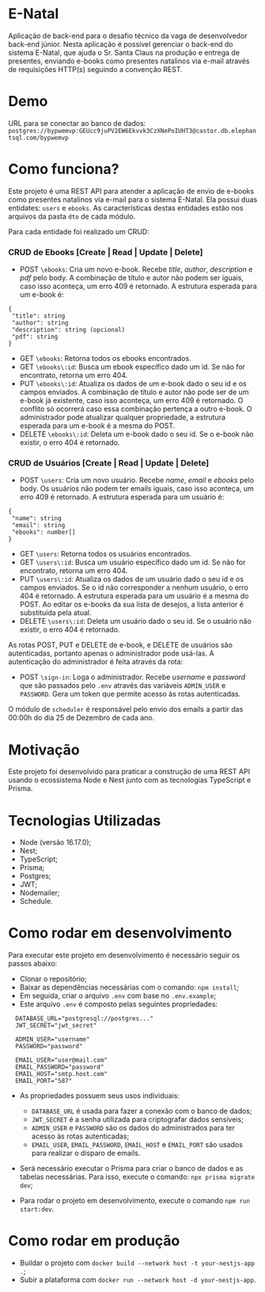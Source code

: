 # E-Natal
Aplicação de back-end para o desafio técnico da vaga de desenvolvedor back-end júnior. Nesta aplicação é possível gerenciar o back-end do sistema E-Natal, que ajuda o Sr. Santa Claus na produção e entrega de presentes, enviando e-books como presentes natalinos via e-mail através de requisições HTTP(s) seguindo a convenção REST.

# Demo
URL para se conectar ao banco de dados: `postgres://bypwemvp:GEUcc9juPV2EW6Ekvvk3CzXNePoIUHT3@castor.db.elephantsql.com/bypwemvp`

# Como funciona?
Este projeto é uma REST API para atender a aplicação de envio de e-books como presentes natalinos via e-mail para o sistema E-Natal. Ela possui duas entidates: `users` e `ebooks`. As características destas entidades estão nos arquivos da pasta `dto` de cada módulo.

Para cada entidade foi realizado um CRUD:

### CRUD de Ebooks [Create | Read | Update | Delete]
- POST `\ebooks`: Cria um novo e-book. Recebe *title*, *author*, *description* e *pdf* pelo body. A combinação de título e autor não podem ser iguais, caso isso aconteça, um erro 409 é retornado. A estrutura esperada para um e-book é:
```
{
 "title": string
 "author": string
 "description": string (opcional)
 "pdf": string
}
```
- GET `\ebooks`: Retorna todos os ebooks encontrados.
- GET `\ebooks\:id`: Busca um ebook específico dado um id. Se não for encontrato, retorna um erro 404.
- PUT `\ebooks\:id`: Atualiza os dados de um e-book dado o seu id e os campos enviados. A combinação de título e autor não pode ser de um e-book já existente, caso isso aconteça, um erro 409 é retornado. O conflito só ocorrerá caso essa combinação pertença a outro e-book. O administrador pode atualizar qualquer propriedade, a estrutura esperada para um e-book é a mesma do POST.
- DELETE `\ebooks\:id`: Deleta um e-book dado o seu id. Se o e-book não existir, o erro 404 é retornado.

### CRUD de Usuários [Create | Read | Update | Delete]
- POST `\users`: Cria um novo usuário. Recebe *name*, *email* e *ebooks* pelo body. Os usuários não podem ter emails iguais, caso isso aconteça, um erro 409 é retornado. A estrutura esperada para um usuário é:
```
{
 "name": string
 "email": string
 "ebooks": number[]
}
```
- GET `\users`: Retorna todos os usuários encontrados.
- GET `\users\:id`: Busca um usuário específico dado um id. Se não for encontrato, retorna um erro 404.
- PUT `\users\:id`: Atualiza os dados de um usuário dado o seu id e os campos enviados. Se o id não corresponder a nenhum usuário, o erro 404 é retornado. A estrutura esperada para um usuário é a mesma do POST. Ao editar os e-books da sua lista de desejos, a lista anterior é substituída pela atual.
- DELETE `\users\:id`: Deleta um usuário dado o seu id. Se o usuário não existir, o erro 404 é retornado.

As rotas POST, PUT e DELETE de e-book, e DELETE de usuários são autenticadas, portanto apenas o administrador pode usá-las. A autenticação do administrador é feita através da rota:

- POST `\sign-in`: Loga o administrador. Recebe *username* e *password* que são passados pelo `.env` através das variáveis `ADMIN_USER` e `PASSWORD`. Gera um token que permite acesso às rotas autenticadas.

O módulo de `scheduler` é responsável pelo envio dos emails a partir das 00:00h do dia 25 de Dezembro de cada ano.

# Motivação
Este projeto foi desenvolvido para praticar a construção de uma REST API usando o ecossistema Node e Nest junto com as tecnologias TypeScript e Prisma.

# Tecnologias Utilizadas
- Node (versão 16.17.0);
- Nest;
- TypeScript;
- Prisma;
- Postgres;
- JWT;
- Nodemailer;
- Schedule.

# Como rodar em desenvolvimento
Para executar este projeto em desenvolvimento é necessário seguir os passos abaixo:

- Clonar o repositório;
- Baixar as dependências necessárias com o comando: `npm install`;
- Em seguida, criar o arquivo `.env` com base no `.env.example`;
- Este arquivo `.env` é composto pelas seguintes propriedades:
```
  DATABASE_URL="postgresql://postgres..."
  JWT_SECRET="jwt_secret"
  
  ADMIN_USER="username"
  PASSWORD="password"
  
  EMAIL_USER="user@mail.com"
  EMAIL_PASSWORD="password"
  EMAIL_HOST="smtp.host.com"
  EMAIL_PORT="587"
```
- As propriedades possuem seus usos individuais:
  - `DATABASE_URL` é usada para fazer a conexão com o banco de dados;
  - `JWT_SECRET` é a senha utilizada para criptografar dados sensíveis;
  - `ADMIN_USER` e `PASSWORD` são os dados do administrados para ter acesso às rotas autenticadas;
  - `EMAIL_USER`, `EMAIL_PASSWORD`, `EMAIL_HOST` e `EMAIL_PORT` são usados para realizar o disparo de emails.

- Será necessário executar o Prisma para criar o banco de dados e as tabelas necessárias. Para isso, execute o comando: `npx prisma migrate dev`;
- Para rodar o projeto em desenvolvimento, execute o comando `npm run start:dev`.

# Como rodar em produção
- Buildar o projeto com `docker build --network host -t your-nestjs-app .`;
- Subir a plataforma com `docker run --network host -d your-nestjs-app`.
